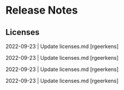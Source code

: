 # Release Notes

## Licenses
2022-09-23 | Update licenses.md  [rgeerkens]

2022-09-23 | Update licenses.md  [rgeerkens]

2022-09-23 | Update licenses.md  [rgeerkens]

2022-09-23 | Update licenses.md  [rgeerkens]
